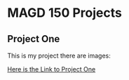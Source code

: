 # MAGD 150 Projects

## Project One

This is my project there are images: 

[Here is the Link to Project One](https://github.com/vichotr/MAGD150Holdings/tree/gh-pages/example_15_01_drawimage)
